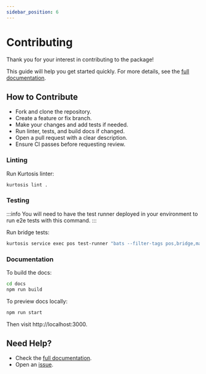 ```yaml
---
sidebar_position: 6
---
```


# Contributing

Thank you for your interest in contributing to the package!

This guide will help you get started quickly. For more details, see the [full documentation](./introduction/overview.md).

## How to Contribute

- Fork and clone the repository.
- Create a feature or fix branch.
- Make your changes and add tests if needed.
- Run linter, tests, and build docs if changed.
- Open a pull request with a clear description.
- Ensure CI passes before requesting review.

### Linting

Run Kurtosis linter:

```bash
kurtosis lint .
```

### Testing

:::info
You will need to have the test runner deployed in your environment to run e2e tests with this command.
:::

Run bridge tests:

```bash
kurtosis service exec pos test-runner "bats --filter-tags pos,bridge,matic,pol --recursive tests/"
```

### Documentation

To build the docs:

```bash
cd docs
npm run build
```

To preview docs locally:

```bash
npm run start
```

Then visit http://localhost:3000.

## Need Help?

- Check the [full documentation](./introduction/overview.md).
- Open an [issue](https://github.com/0xPolygon/kurtosis-polygon-pos/issues/new).
